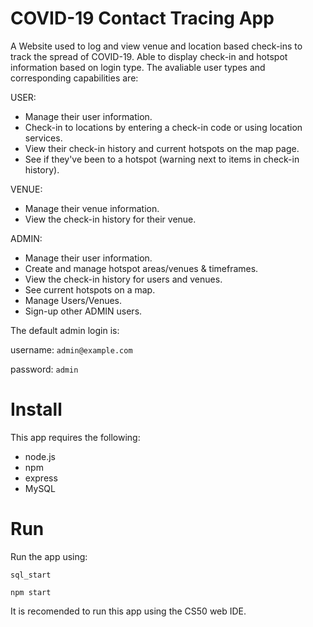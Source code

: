 # COVID-19 Contact Tracing App
A Website used to log and view venue and location based check-ins to track the spread of COVID-19.
Able to display check-in and hotspot information based on login type.
The avaliable user types and corresponding capabilities are:

USER:
- Manage their user information.
- Check-in to locations by entering a check-in code or using location services.
- View their check-in history and current hotspots on the map page.
- See if they've been to a hotspot (warning next to items in check-in history).

VENUE:
- Manage their venue information.
- View the check-in history for their venue.

ADMIN:
- Manage their user information.
- Create and manage hotspot areas/venues & timeframes.
- View the check-in history for users and venues.
- See current hotspots on a map.
- Manage Users/Venues.
- Sign-up other ADMIN users.

The default admin login is:

username: `admin@example.com`

password: `admin`

# Install
This app requires the following:
- node.js
- npm
- express
- MySQL

# Run
Run the app using:

`sql_start`


`npm start`

It is recomended to run this app using the CS50 web IDE.
